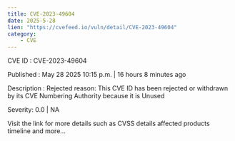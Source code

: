```yaml
---
title: CVE-2023-49604
date: 2025-5-28
lien: "https://cvefeed.io/vuln/detail/CVE-2023-49604"
category:
    - CVE
---
```


CVE ID : CVE-2023-49604

Published :  May 28
2025
10:15 p.m. | 16 hours
8 minutes ago

Description : Rejected reason: This CVE ID has been rejected or withdrawn by its CVE Numbering Authority because it is Unused

Severity: 0.0 | NA

Visit the link for more details
such as CVSS details
affected products
timeline
and more...
